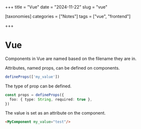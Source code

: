 +++
title = "Vue"
date = "2024-11-22"
slug = "vue"

[taxonomies]
categories = ["Notes"]
tags = ["vue", "frontend"]

+++

# Vue

Components in Vue are named based on the filename they are in.

Attributes, named props, can be defined on components.

```js
defineProps(['my_value'])
```

The type of prop can be defined.

```ts
const props = defineProps({
  foo: { type: String, required: true },
})
```


The value is set as an attribute on the component.

```html
<MyComponent my_value="test"/>
```

